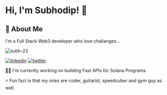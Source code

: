 
# Hi, I'm Subhodip! 👋


## 🚀 About Me
I'm a Full Stack Web3 developer who love challanges...


<p align="left"> <img src="https://komarev.com/ghpvc/?username=subh-23&label=Profile%20views&color=00ff00&style=flat" alt="subh-23" /> </p>


<!-- ## 🔗 Links -->
<!-- [![portfolio](https://img.shields.io/badge/my_portfolio-000?style=for-the-badge&logo=ko-fi&logoColor=white)](https://subh0dip-portfolio.web.app/) -->
[![linkedin](https://img.shields.io/badge/linkedin-0A66C2?style=for-the-badge&logo=linkedin&logoColor=white)](https://www.linkedin.com/in/subhodip-roy/)
[![twitter](https://img.shields.io/badge/twitter-1DA1F2?style=for-the-badge&logo=twitter&logoColor=white)](https://twitter.com/23_subh/)


<!-- ## Other Common Github Profile Sections -->
👩‍💻 I'm currently working on building Fast APIs for Solana Programs.

⚡️ Fun fact is that my roles are coder, guitarist, speedcuber and gym guy as well.

